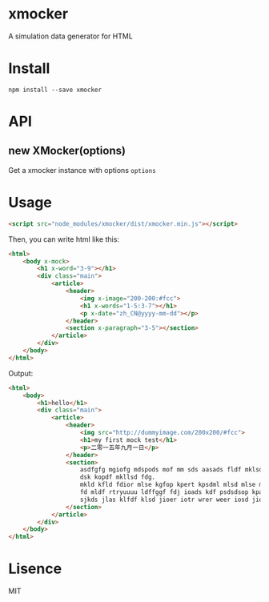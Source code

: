 # xmocker
A simulation data generator for HTML

# Install
```shell
npm install --save xmocker
```

# API
## new XMocker(options)
Get a xmocker instance with options `options`

# Usage
```html
<script src="node_modules/xmocker/dist/xmocker.min.js"></script>
```
Then, you can write html like this:
```html
<html>
	<body x-mock>
		<h1 x-word="3-9"></h1>
		<div class="main">
			<article>
				<header>
					<img x-image="200-200:#fcc">
					<h1 x-words="1-5:3-7"></h1>
					<p x-date="zh_CN@yyyy-mm-dd"></p>
				</header>
				<section x-paragraph="3-5"></section>
			</article>
		</div>
	</body>
</html>
```
Output:
```html
<html>
	<body>
		<h1>hello</h1>
		<div class="main">
			<article>
				<header>
					<img src="http://dummyimage.com/200x200/#fcc">
					<h1>my first mock test</h1>
					<p>二零一五年九月一日</p>
				</header>
				<section>
					asdfgfg mgiofg mdspods mof mm sds aasads fldf mklsd
					dsk kopdf mkllsd fdg.
					mkld kfld fdior mlse kgfop kpert kpsdml mlsd mlse mkldf mlkfd
					fd mldf rtryuuuu ldffggf fdj ioads kdf psdsdsop kpas kopsd as fdjio jiogf osd asasd popsd ioes asdf.
					sjkds jlas klfdf klsd jioer iotr wrer weer iosd jios mmoas df fg ddf.
				</section>
			</article>
		</div>
	</body>
</html>
```

# Lisence
MIT